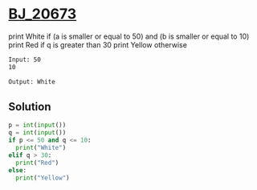 # [BJ_20673](https://acmicpc.net/problem/20673)

print White if (a is smaller or equal to 50) and (b is smaller or equal to 10)
print Red if q is greater than 30
print Yellow otherwise

```txt
Input: 50
10

Output: White
```

## Solution

```py
p = int(input())
q = int(input())
if p <= 50 and q <= 10:
  print("White")
elif q > 30:
  print("Red")
else:
  print("Yellow")
```
